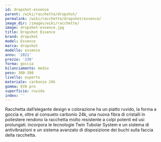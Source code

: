 ```yaml
---
id: dropshot-essence
parent: /wiki/racchette/dropshot/
permalink: /wiki/racchette/dropshot/essence/
image_dir: /images/wiki/racchette/
image: dropshot-essence.jpg
title: Dropshot Essence
brand: dropshot
model: Essence
marca: dropshot
modello: essence
anno: '2021'
prezzo: '230'
forma: goccia
bilanciamento: medio
peso: 360-380
livello: esperto
materiale: carbonio 24k
gomma: EVA pro
superficie: ruvida
index: ''
---
```

Racchetta dall’elegante design e colorazione ha un piatto ruvido, la forma a goccia e, oltre al consueto carbonio 24k, una nuova fibra di cristalli in poliestere rendono la racchetta molto resistente a colpi potenti ed usi prolungati. incorpora le tecnologie Twin Tubolar System e un sistema di antivibrazioni e un sistema avanzato di disposizione dei buchi sulla faccia della racchetta.